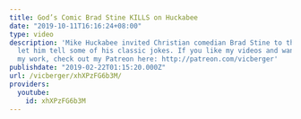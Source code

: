 ```yaml
---
title: God’s Comic Brad Stine KILLS on Huckabee
date: "2019-10-11T16:16:24+08:00"
type: video
description: 'Mike Huckabee invited Christian comedian Brad Stine to the show and
  let him tell some of his classic jokes. If you like my videos and want to support
  my work, check out my Patreon here: http://patreon.com/vicberger'
publishdate: "2019-02-22T01:15:20.000Z"
url: /vicberger/xhXPzFG6b3M/
providers:
  youtube:
    id: xhXPzFG6b3M
---
```

